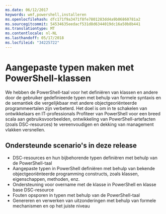 ```yaml
---
ms.date: 06/12/2017
keywords: wmf,powershell,installeren
ms.openlocfilehash: dfc171f9a3471f8fe7801283dd4a9b06860781a2
ms.sourcegitcommit: 54534635eedacf531d8d6344019dc16a50b8b441
ms.translationtype: MT
ms.contentlocale: nl-NL
ms.lasthandoff: 05/17/2018
ms.locfileid: "34225722"
---
```

# <a name="creating-custom-types-using-powershell-classes"></a>Aangepaste typen maken met PowerShell-klassen

We hebben de PowerShell-taal voor het definiëren van klassen en andere door de gebruiker gedefinieerde typen met behulp van formele syntaxis en de semantiek die vergelijkbaar met andere objectgeoriënteerde programmeertalen zijn verbeterd. Het doel is om in te schakelen van ontwikkelaars en IT-professionals Profiteer van PowerShell voor een breed scala aan gebruiksvoorbeelden, ontwikkeling van PowerShell-artefacten (zoals DSC-resources) te vereenvoudigen en dekking van management vlakken versnellen.

## <a name="supported-scenarios-in-this-release"></a>Ondersteunde scenario's in deze release

-   DSC-resources en hun bijbehorende typen definiëren met behulp van de PowerShell-taal
-   Aangepaste typen in PowerShell definiëren met behulp van bekende objectgeoriënteerde programming constructs, zoals klassen, eigenschappen, methoden, enz.
-   Ondersteuning voor overname met de klasse in PowerShell en klasse base DSC-resource
-   Fouten opsporen in typen met behulp van de PowerShell-taal
-   Genereren en verwerken van uitzonderingen met behulp van formele mechanismen en op het juiste niveau
